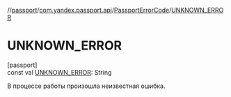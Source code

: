 //[passport](../../../index.md)/[com.yandex.passport.api](../index.md)/[PassportErrorCode](index.md)/[UNKNOWN_ERROR](-u-n-k-n-o-w-n_-e-r-r-o-r.md)

# UNKNOWN_ERROR

[passport]\
const val [UNKNOWN_ERROR](-u-n-k-n-o-w-n_-e-r-r-o-r.md): String

В процессе работы произошла неизвестная ошибка.
